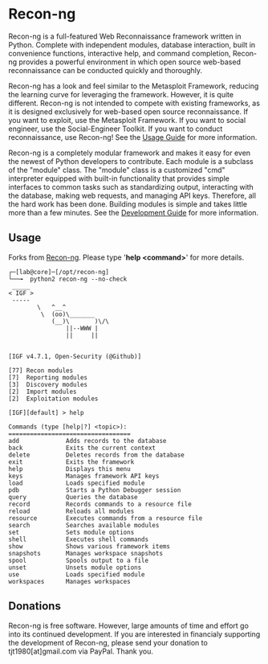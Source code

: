 # Recon-ng

Recon-ng is a full-featured Web Reconnaissance framework written in Python. Complete with independent modules, database interaction, built in convenience functions, interactive help, and command completion, Recon-ng provides a powerful environment in which open source web-based reconnaissance can be conducted quickly and thoroughly.

Recon-ng has a look and feel similar to the Metasploit Framework, reducing the learning curve for leveraging the framework. However, it is quite different. Recon-ng is not intended to compete with existing frameworks, as it is designed exclusively for web-based open source reconnaissance. If you want to exploit, use the Metasploit Framework. If you want to social engineer, use the Social-Engineer Toolkit. If you want to conduct reconnaissance, use Recon-ng! See the [Usage Guide](https://bitbucket.org/LaNMaSteR53/recon-ng/wiki/Usage%20Guide) for more information.

Recon-ng is a completely modular framework and makes it easy for even the newest of Python developers to contribute. Each module is a subclass of the "module" class. The "module" class is a customized "cmd" interpreter equipped with built-in functionality that provides simple interfaces to common tasks such as standardizing output, interacting with the database, making web requests, and managing API keys. Therefore, all the hard work has been done. Building modules is simple and takes little more than a few minutes. See the [Development Guide](https://bitbucket.org/LaNMaSteR53/recon-ng/wiki/Development%20Guide) for more information.

## Usage

Forks from [Recon-ng](https://bitbucket.org/LaNMaSteR53/recon-ng/). Please type '**help \<command\>**' for more details.

```
┌─[lab@core]─[/opt/recon-ng]
└──╼  python2 recon-ng --no-check
 _____ 
< IGF >
 ----- 
        \   ^__^
         \  (oo)\_______
            (__)\       )\/\
                ||--WWW |
                ||     ||


[IGF v4.7.1, Open-Security (@Github)]

[77] Recon modules
[7]  Reporting modules
[3]  Discovery modules
[2]  Import modules
[2]  Exploitation modules

[IGF][default] > help

Commands (type [help|?] <topic>): 
==================================
add             Adds records to the database
back            Exits the current context
delete          Deletes records from the database
exit            Exits the framework
help            Displays this menu
keys            Manages framework API keys
load            Loads specified module
pdb             Starts a Python Debugger session
query           Queries the database
record          Records commands to a resource file
reload          Reloads all modules
resource        Executes commands from a resource file
search          Searches available modules
set             Sets module options
shell           Executes shell commands
show            Shows various framework items
snapshots       Manages workspace snapshots
spool           Spools output to a file
unset           Unsets module options
use             Loads specified module
workspaces      Manages workspaces

```

## Donations

Recon-ng is free software. However, large amounts of time and effort go into its continued development. If you are interested in financialy supporting the development of Recon-ng, please send your donation to tjt1980[at]gmail.com via PayPal. Thank you.

